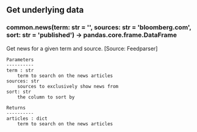 ## Get underlying data 
### common.news(term: str = '', sources: str = 'bloomberg.com', sort: str = 'published') -> pandas.core.frame.DataFrame

Get news for a given term and source. [Source: Feedparser]

    Parameters
    ----------
    term : str
        term to search on the news articles
    sources: str
        sources to exclusively show news from
    sort: str
        the column to sort by

    Returns
    ----------
    articles : dict
        term to search on the news articles
